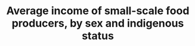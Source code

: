 ---
data_non_statistical: true
goal_meta_link: http://unstats.un.org/sdgs/files/metadata-compilation/Metadata-Goal-2.pdf
graph_title: Average income of small-scale food producers, by sex and indigenous status
graph_type: null
has_metadata: false
indicator: 2.3.2
indicator_name: Average income of small-scale food producers, by sex and indigenous
  status
indicator_sort_order: 02-03-02
indicator_variable: null
layout: indicator
national_geographical_coverage: United States
permalink: /2-3-2/
published: true
reporting_status: notstarted
sdg_goal: 2
source_active_1: true
source_notes_1: null
source_title_1: null
target: By 2030, double the agricultural productivity and incomes of small-scale food
  producers, in particular women, indigenous peoples, family farmers, pastoralists
  and fishers, including through secure and equal access to land, other productive
  resources and inputs, knowledge, financial services, markets and opportunities for
  value addition and nonfarm employment.
target_id: '2.3'
title: Average income of small-scale food producers, by sex and indigenous status
un_custodial_agency: 'FAO (Partnering Agencies: World Bank)'
un_designated_tier: '3'
variable_description: null
variable_notes: null
---